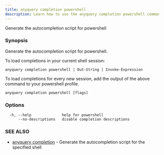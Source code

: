 ```yaml
---
title: anyquery completion powershell
description: Learn how to use the anyquery completion powershell command in AnyQuery.
---
```


Generate the autocompletion script for powershell

### Synopsis

Generate the autocompletion script for powershell.

To load completions in your current shell session:

	anyquery completion powershell | Out-String | Invoke-Expression

To load completions for every new session, add the output of the above command
to your powershell profile.


```
anyquery completion powershell [flags]
```

### Options

```
  -h, --help              help for powershell
      --no-descriptions   disable completion descriptions
```

### SEE ALSO

* [anyquery completion](../anyquery_completion)	 - Generate the autocompletion script for the specified shell
